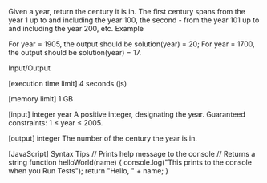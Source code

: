 Given a year, return the century it is in. The first century spans from the year 1 up to and including the year 100, the second - from the year 101 up to and including the year 200, etc.
Example

For year = 1905, the output should be
solution(year) = 20;
For year = 1700, the output should be
solution(year) = 17.

Input/Output


[execution time limit] 4 seconds (js)


[memory limit] 1 GB


[input] integer year
A positive integer, designating the year.
Guaranteed constraints:
1 ≤ year ≤ 2005.


[output] integer
The number of the century the year is in.


[JavaScript] Syntax Tips
// Prints help message to the console
// Returns a string
function helloWorld(name) {
    console.log("This prints to the console when you Run Tests");
    return "Hello, " + name;
}


